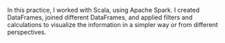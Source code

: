 In this practice, I worked with Scala, using Apache Spark. I created DataFrames, joined different DataFrames, and applied filters and calculations to visualize the information in a simpler way or from different perspectives.
